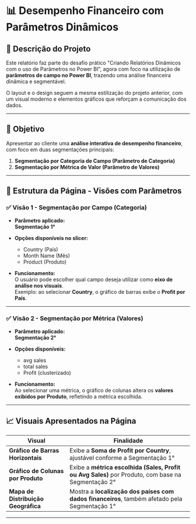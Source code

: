 # 📊  Desempenho Financeiro com Parâmetros Dinâmicos

## 📝 Descrição do Projeto

Este relatório faz parte do desafio prático "Criando Relatórios Dinâmicos com o uso de Parâmetros no Power BI", agora com foco na utilização de **parâmetros de campo no Power BI**, trazendo uma análise financeira dinâmica e segmentável.

O layout e o design seguem a mesma estilização do projeto anterior, com um visual moderno e elementos gráficos que reforçam a comunicação dos dados.

---

## 🎯 Objetivo

Apresentar ao cliente uma **análise interativa de desempenho financeiro**, com foco em duas segmentações principais:

1. **Segmentação por Categoria de Campo (Parâmetro de Categoria)**
2. **Segmentação por Métrica de Valor (Parâmetro de Valores)**

---

## 🧱 Estrutura da Página - Visões com Parâmetros

### ✅ Visão 1 - Segmentação por Campo (Categoria)

- **Parâmetro aplicado:**  
**Segmentação 1°**

- **Opções disponíveis no slicer:**  
  - Country (País)  
  - Month Name (Mês)  
  - Product (Produto)

- **Funcionamento:**  
O usuário pode escolher qual campo deseja utilizar como **eixo de análise nos visuais**.  
Exemplo: ao selecionar **Country**, o gráfico de barras exibe o **Profit por País**.

---

### ✅ Visão 2 - Segmentação por Métrica (Valores)

- **Parâmetro aplicado:**  
**Segmentação 2°**

- **Opções disponíveis:**  
  - avg sales  
  - total sales  
  - Profit (clusterizado)

- **Funcionamento:**  
Ao selecionar uma métrica, o gráfico de colunas altera os **valores exibidos por Produto**, refletindo a métrica escolhida.

---

## 📈 Visuais Apresentados na Página

| Visual | Finalidade |
|---|---|
| **Gráfico de Barras Horizontais** | Exibe a **Soma de Profit por Country**, ajustável conforme a Segmentação 1° |
| **Gráfico de Colunas por Produto** | Exibe a **métrica escolhida (Sales, Profit ou Avg Sales)** por Produto, com base na Segmentação 2° |
| **Mapa de Distribuição Geográfica** | Mostra a **localização dos países com dados financeiros**, também afetado pela Segmentação 1° |

---
